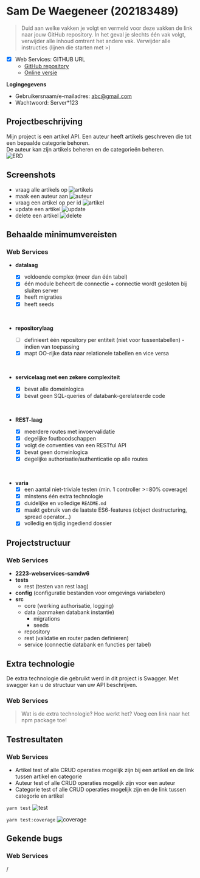 # Sam De Waegeneer (202183489)

> Duid aan welke vakken je volgt en vermeld voor deze vakken de link naar jouw GitHub repository. In het geval je slechts één vak volgt, verwijder alle inhoud omtrent het andere vak.
> Verwijder alle instructies (lijnen die starten met >)

- [x] Web Services: GITHUB URL
  - [GitHub repository](https://github.com/Web-IV/2223-webservices-samdw6.git)
  - [Online versie](https://two223-webservices-samdw06.onrender.com)

**Logingegevens**

- Gebruikersnaam/e-mailadres: abc@gmail.com
- Wachtwoord: Server*123

## Projectbeschrijving

 Mijn project is een artikel API. Een auteur heeft artikels geschreven die tot een bepaalde categorie behoren. <br />
  De auteur kan zijn artikels beheren en de categorieën beheren. <br />
  ![ERD](./images/ERD.png)

## Screenshots

- vraag alle artikels op
  ![artikels](./images/getAllArticles.png)
- maak een auteur aan
  ![auteur](./images/createAuthor.png)
- vraag een artikel op per id
  ![artikel](./images/getAllArticlesById.png)
- update een artikel
  ![update](./images/updateArticle.png)
- delete een artikel
  ![delete](./images/deleteArticle.png)

## Behaalde minimumvereisten

### Web Services

- **datalaag**

  - [x] voldoende complex (meer dan één tabel)
  - [x] één module beheert de connectie + connectie wordt gesloten bij sluiten server
  - [x] heeft migraties
  - [x] heeft seeds
<br />

- **repositorylaag**

  - [ ] definieert één repository per entiteit (niet voor tussentabellen) - indien van toepassing
  - [x] mapt OO-rijke data naar relationele tabellen en vice versa
<br />

- **servicelaag met een zekere complexiteit**

  - [x] bevat alle domeinlogica
  - [x] bevat geen SQL-queries of databank-gerelateerde code
<br />

- **REST-laag**

  - [x] meerdere routes met invoervalidatie
  - [x] degelijke foutboodschappen
  - [x] volgt de conventies van een RESTful API
  - [x] bevat geen domeinlogica
  - [x] degelijke authorisatie/authenticatie op alle routes
<br />

- **varia**
  - [x] een aantal niet-triviale testen (min. 1 controller >=80% coverage)
  - [x] minstens één extra technologie
  - [x] duidelijke en volledige `README.md`
  - [x] maakt gebruik van de laatste ES6-features (object destructuring, spread operator...)
  - [x] volledig en tijdig ingediend dossier

## Projectstructuur

### Web Services

- **2223-webservices-samdw6**
- __**tests**__
  - rest (testen van rest laag)
- **config** (configuratie bestanden voor omgevings variabelen)
- **src**
  - core (werking authorisatie, logging)
  - data (aanmaken databank instantie)
    - migrations
    - seeds
  - repository
  - rest (validatie en router paden definieren)
  - service (connectie databank en functies per tabel)

## Extra technologie

  De extra technologie die gebruikt werd in dit project is Swagger. Met swagger kan u de structuur van uw API beschrijven.

### Web Services

> Wat is de extra technologie? Hoe werkt het? Voeg een link naar het npm package toe!

## Testresultaten

### Web Services

- Artikel test of alle CRUD operaties mogelijk zijn bij een artikel en de link tussen artikel en categorie
- Auteur test of alle CRUD operaties mogelijk zijn voor een auteur
- Categorie test of alle CRUD operaties mogelijk zijn en de link tussen categorie en artikel

```yarn test```
![test](./images/test.png)

```yarn test:coverage```
![coverage](./images/test_coverage.png)

## Gekende bugs

### Web Services

/
